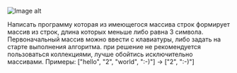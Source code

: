 
![Image alt](https://github.com/alekskrd/final/commit/5cf46ea13e071eb9833338396405ef3ef1373dab#diff-1277cb4b7d48406e394e62fee990eeaea56ec6d1bc5db7c9a987b5a18b30480b)

Написать программу которая из имеющегося массива строк формирует массив из строк, длина которых меньше либо равна 3 символа. 
Первоначальный массив можно ввести с клавиатуры, либо задать на старте выполнения алгоритма. 
при решение не рекомендуется пользоваться коллекциями, лучше обойтись исключительно массивами. 
Примеры: ["hello", "2", "world", ":-)"] -> ["2", ":-)"]


